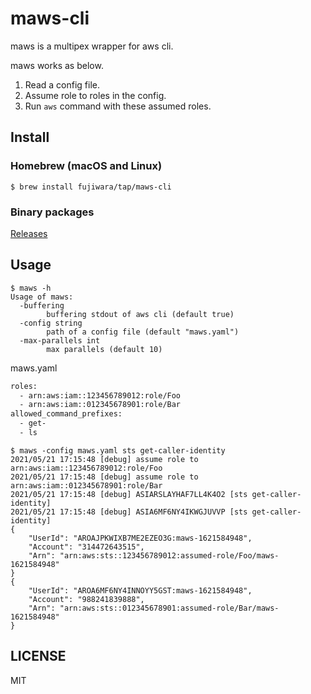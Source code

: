 # maws-cli

maws is a multipex wrapper for aws cli.

maws works as below.

1. Read a config file.
1. Assume role to roles in the config.
1. Run `aws` command with these assumed roles.

## Install

### Homebrew (macOS and Linux)

```console
$ brew install fujiwara/tap/maws-cli
```

### Binary packages

[Releases](https://github.com/fujiwara/maws-cli/releases/)

## Usage

```console
$ maws -h
Usage of maws:
  -buffering
        buffering stdout of aws cli (default true)
  -config string
        path of a config file (default "maws.yaml")
  -max-parallels int
        max parallels (default 10)
```

maws.yaml
```txt
roles:
  - arn:aws:iam::123456789012:role/Foo
  - arn:aws:iam::012345678901:role/Bar
allowed_command_prefixes:
  - get-
  - ls
```

```console
$ maws -config maws.yaml sts get-caller-identity
2021/05/21 17:15:48 [debug] assume role to arn:aws:iam::123456789012:role/Foo
2021/05/21 17:15:48 [debug] assume role to arn:aws:iam::012345678901:role/Bar
2021/05/21 17:15:48 [debug] ASIARSLAYHAF7LL4K4O2 [sts get-caller-identity]
2021/05/21 17:15:48 [debug] ASIA6MF6NY4IKWGJUVVP [sts get-caller-identity]
{
    "UserId": "AROAJPKWIXB7ME2EZEO3G:maws-1621584948",
    "Account": "314472643515",
    "Arn": "arn:aws:sts::123456789012:assumed-role/Foo/maws-1621584948"
}
{
    "UserId": "AROA6MF6NY4INNOYY5GST:maws-1621584948",
    "Account": "988241839888",
    "Arn": "arn:aws:sts::012345678901:assumed-role/Bar/maws-1621584948"
}
```

## LICENSE

MIT
